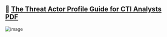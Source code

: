 ## 🔗 [The Threat Actor Profile  Guide for CTI Analysts PDF](https://github.com/curated-intel/Threat-Actor-Profile-Guide/blob/main/The%20Threat%20Actor%20Profile%20Guide%20for%20CTI%20Analysts.pdf)

![image](https://github.com/curated-intel/Threat-Actor-Profile-Guide/assets/59974887/964427de-fbdb-460f-b5d5-4a8be10424bb)
